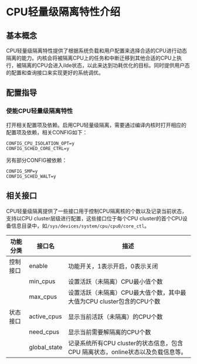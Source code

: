 # CPU轻量级隔离特性介绍


## 基本概念

CPU轻量级隔离特性提供了根据系统负载和用户配置来选择合适的CPU进行动态隔离的能力。内核会将被隔离CPU上的任务和中断迁移到其他合适的CPU上执行，被隔离的CPU会进入ilde状态，以此来达到功耗优化的目标。同时提供用户态的配置和查询接口来实现更好的系统调优。


## 配置指导

### 使能CPU轻量级隔离特性
打开相关配置项及依赖。启用CPU轻量级隔离，需要通过编译内核时打开相应的配置项及依赖，相关CONFIG如下：

```
CONFIG_CPU_ISOLATION_OPT=y
CONFIG_SCHED_CORE_CTRL=y
```

另有部分CONFIG被依赖：

```
CONFIG_SMP=y
CONFIG_SCHED_WALT=y
```
## 相关接口

CPU轻量级隔离提供了一些接口用于控制CPU隔离核的个数以及记录当前状态，支持以CPU cluster层级进行配置，这些接口位于每个CPU cluster的首个CPU设备信息目录中，如`/sys/devices/system/cpu/cpu0/core_ctl`。

| 功能分类 | 接口名          | 描述                                       |
| ---- | ------------ | ---------------------------------------- |
| 控制接口 | enable       | 功能开关，1表示开启，0表示关闭                         |
|      | min_cpus     | 设置活跃（未隔离）CPU最小值个数                        |
|      | max_cpus     | 设置活跃（未隔离）CPU最大值个数，其中最大值为CPU cluster包含的CPU个数 |
| 状态接口 | active_cpus  | 显示当前活跃（未隔离）的CPU个数                        |
|      | need_cpus    | 显示当前需要解隔离的CPU个数                          |
|      | global_state | 记录系统所有CPU cluster的状态信息，包含CPU 隔离状态，online状态以及负载信息等。 |
